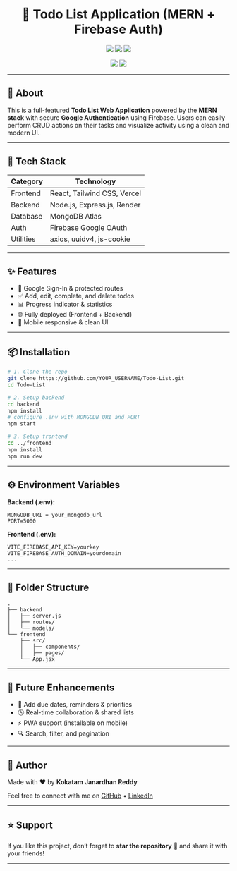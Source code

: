<h1 align="center">📝 Todo List Application (MERN + Firebase Auth)</h1>

<p align="center">
  <!-- Social Media Badges -->
  <a href="YOUR_GITHUB_PROFILE"><img src="https://img.shields.io/badge/GitHub-181717?style=for-the-badge&logo=github&logoColor=white"/></a>
  <a href="YOUR_LINKEDIN"><img src="https://img.shields.io/badge/LinkedIn-0A66C2?style=for-the-badge&logo=linkedin&logoColor=white"/></a>
  <a href="YOUR_TWITTER"><img src="https://img.shields.io/badge/Twitter-1DA1F2?style=for-the-badge&logo=twitter&logoColor=white"/></a>
</p>

<p align="center">
  <!-- Live Badges -->
  <a href="https://focuslist-nine.vercel.app"><img src="https://img.shields.io/badge/Live Frontend-Vercel-black?style=for-the-badge&logo=vercel"/></a>
  <a href="https://todo-list-tjm3.onrender.com"><img src="https://img.shields.io/badge/Live Backend-Render-blue?style=for-the-badge&logo=render"/></a>
</p>

---

## 🚀 About

This is a full-featured **Todo List Web Application** powered by the **MERN stack** with secure **Google Authentication** using Firebase. Users can easily perform CRUD actions on their tasks and visualize activity using a clean and modern UI.

---

## 🔧 Tech Stack

| Category   | Technology                                                |
|------------|------------------------------------------------------------|
| Frontend   | React, Tailwind CSS, Vercel                                |
| Backend    | Node.js, Express.js, Render                                |
| Database   | MongoDB Atlas                                             |
| Auth       | Firebase Google OAuth                                     |
| Utilities  | axios, uuidv4, js-cookie                                   |

---

## ✨ Features

- 🔐 Google Sign-In & protected routes
- ✅ Add, edit, complete, and delete todos
- 📊 Progress indicator & statistics
- 🌐 Fully deployed (Frontend + Backend)
- 📱 Mobile responsive & clean UI

---

## 📦 Installation

```bash
# 1. Clone the repo
git clone https://github.com/YOUR_USERNAME/Todo-List.git
cd Todo-List

# 2. Setup backend
cd backend
npm install
# configure .env with MONGODB_URI and PORT
npm start

# 3. Setup frontend
cd ../frontend
npm install
npm run dev
````

---

## ⚙️ Environment Variables

**Backend (.env):**

```
MONGODB_URI = your_mongodb_url
PORT=5000
```

**Frontend (.env):**

```
VITE_FIREBASE_API_KEY=yourkey
VITE_FIREBASE_AUTH_DOMAIN=yourdomain
...
```

---

## 📁 Folder Structure

```
.
├── backend
│   ├── server.js
│   ├── routes/
│   └── models/
└── frontend
    ├── src/
    │   ├── components/
    │   ├── pages/
    └── App.jsx
```

---

## 🚀 Future Enhancements

* 📝 Add due dates, reminders & priorities
* 🕓 Real-time collaboration & shared lists
* ⚡ PWA support (installable on mobile)
* 🔍 Search, filter, and pagination

---

## 🙋 Author

Made with ❤️ by **Kokatam Janardhan Reddy**

Feel free to connect with me on
[GitHub](https://github.com/janardhan-2003) • [LinkedIn](https://linkedin.com/in/kokatam-janardhan-reddy)

---

## ⭐ Support

If you like this project, don’t forget to **star the repository** 🌟 and share it with your friends!

---

```
